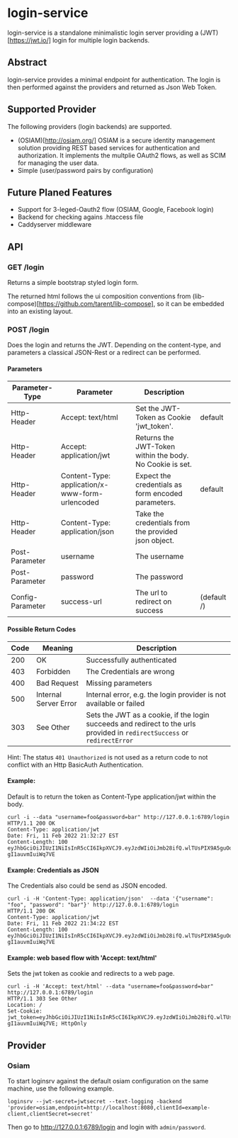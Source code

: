 # login-service

login-service is a standalone minimalistic login server providing a (JWT)[https://jwt.io/] login for multiple login backends.

## Abstract

login-service provides a minimal endpoint for authentication. The login is
then performed against the providers and returned as Json Web Token.

## Supported Provider
The following providers (login backends) are supported.

- (OSIAM)[http://osiam.org/]
OSIAM is a secure identity management solution providing REST based services for authentication and authorization.
It implements the multplie OAuth2 flows, as well as SCIM for managing the user data.
- Simple (user/password pairs by configuration)

## Future Planed Features
- Support for 3-leged-Oauth2 flow (OSIAM, Google, Facebook login)
- Backend for checking agains .htaccess file
- Caddyserver middleware

## API

### GET /login

Returns a simple bootstrap styled login form.

The returned html follows the ui composition conventions from (lib-compose)[https://github.com/tarent/lib-compose],
so it can be embedded into an existing layout.

### POST /login

Does the login and returns the JWT. Depending on the content-type, and parameters a classical JSON-Rest or a redirect can be performed.

#### Parameters

| Parameter-Type    | Parameter                                        | Description                                               |          | 
| ------------------|--------------------------------------------------|-----------------------------------------------------------|----------|
| Http-Header       | Accept: text/html                                | Set the JWT-Token as Cookie 'jwt_token'.                  | default  |
| Http-Header       | Accept: application/jwt                          | Returns the JWT-Token within the body. No Cookie is set.  |          |
| Http-Header       | Content-Type: application/x-www-form-urlencoded  | Expect the credentials as form encoded parameters.        | default  |
| Http-Header       | Content-Type: application/json                   | Take the credentials from the provided json object.       |          |
| Post-Parameter    | username                                         | The username                                              |          |
| Post-Parameter    | password                                         | The password                                              |          |
| Config-Parameter  | success-url                                      | The url to redirect on success                            | (default /) |

#### Possible Return Codes

| Code | Meaning               | Description                |
|------| ----------------------|----------------------------|
| 200  | OK                    | Successfully authenticated |
| 403  | Forbidden             | The Credentials are wrong  |
| 400  | Bad Request           | Missing parameters         |
| 500  | Internal Server Error | Internal error, e.g. the login provider is not available or failed    |
| 303  | See Other             | Sets the JWT as a cookie, if the login succeeds and redirect to the urls provided in `redirectSuccess` or `redirectError` |

Hint: The status `401 Unauthorized` is not used as a return code to not conflict with an Http BasicAuth Authentication.

#### Example:
Default is to return the token as Content-Type application/jwt within the body.
```
curl -i --data "username=foo&password=bar" http://127.0.0.1:6789/login
HTTP/1.1 200 OK
Content-Type: application/jwt
Date: Fri, 11 Feb 2022 21:32:27 EST
Content-Length: 100
eyJhbGciOiJIUzI1NiIsInR5cCI6IkpXVCJ9.eyJzdWIiOiJmb28ifQ.wlTUsPIX9A5guOq0TrsoFXWDdeX-gI1auvmIuiWq7VE
```

#### Example: Credentials as JSON
The Credentials also could be send as JSON encoded.
```
curl -i -H 'Content-Type: application/json'  --data '{"username": "foo", "password": "bar"}' http://127.0.0.1:6789/login
HTTP/1.1 200 OK
Content-Type: application/jwt
Date: Fri, 11 Feb 2022 21:34:22 EST
Content-Length: 100
eyJhbGciOiJIUzI1NiIsInR5cCI6IkpXVCJ9.eyJzdWIiOiJmb28ifQ.wlTUsPIX9A5guOq0TrsoFXWDdeX-gI1auvmIuiWq7VE
```

#### Example: web based flow with 'Accept: text/html'
Sets the jwt token as cookie and redirects to a web page.
```
curl -i -H 'Accept: text/html' --data "username=foo&password=bar" http://127.0.0.1:6789/login
HTTP/1.1 303 See Other
Location: /
Set-Cookie: jwt_token=eyJhbGciOiJIUzI1NiIsInR5cCI6IkpXVCJ9.eyJzdWIiOiJmb28ifQ.wlTUsPIX9A5guOq0TrsoFXWDdeX-gI1auvmIuiWq7VE; HttpOnly
```


## Provider

### Osiam
To start loginsrv against the default osiam configuration on the same machine, use the following example.
```
loginsrv --jwt-secret=jwtsecret --text-logging -backend 'provider=osiam,endpoint=http://localhost:8080,clientId=example-client,clientSecret=secret'
```

Then go to http://127.0.0.1:6789/login and login with `admin/password`.
